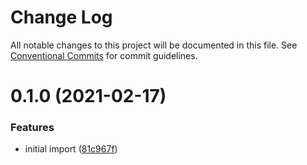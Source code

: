 # Change Log

All notable changes to this project will be documented in this file.
See [Conventional Commits](https://conventionalcommits.org) for commit guidelines.

# 0.1.0 (2021-02-17)


### Features

* initial import ([81c967f](https://github.com/tmorin/ddd-fwk/commit/81c967ff2b75991c604d2ace48e6d1cf846f0ee8))
